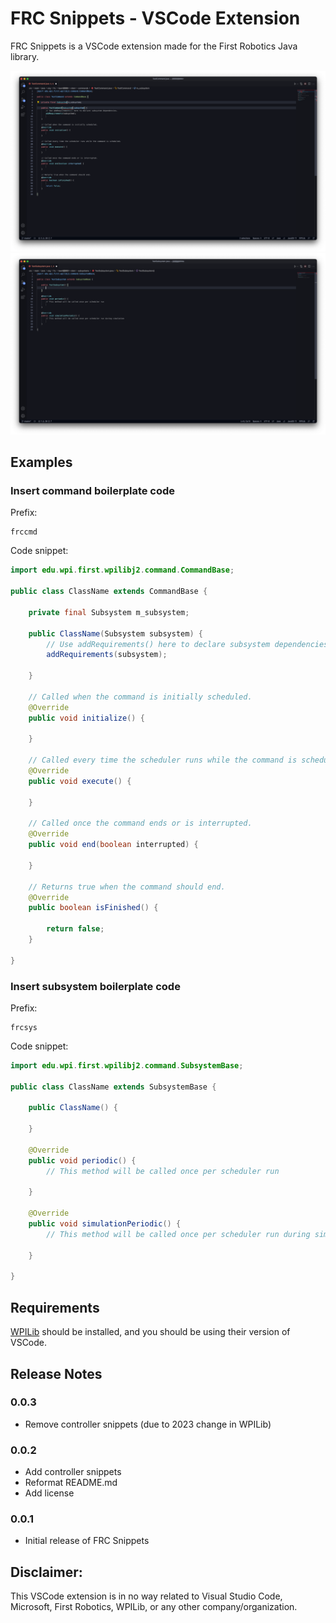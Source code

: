 # FRC Snippets - VSCode Extension

FRC Snippets is a VSCode extension made for the First Robotics Java library.

![Commands snippet demo](https://raw.githubusercontent.com/jasonli0616/frc-snippets/main/images/FRC%20Snippets%20-%20Command%20demo.png)
![Subsystem snippet demo](https://raw.githubusercontent.com/jasonli0616/frc-snippets/main/images/FRC%20Snippets%20-%20Subsystem%20demo.png)

## Examples

### Insert command boilerplate code

Prefix:

```
frccmd
```

Code snippet:

```java
import edu.wpi.first.wpilibj2.command.CommandBase;

public class ClassName extends CommandBase {

    private final Subsystem m_subsystem;

    public ClassName(Subsystem subsystem) {
        // Use addRequirements() here to declare subsystem dependencies.
        addRequirements(subsystem);
        
    }

    // Called when the command is initially scheduled.
    @Override
    public void initialize() {
        
    }

    // Called every time the scheduler runs while the command is scheduled.
    @Override
    public void execute() {
        
    }

    // Called once the command ends or is interrupted.
    @Override
    public void end(boolean interrupted) {
        
    }

    // Returns true when the command should end.
    @Override
    public boolean isFinished() {
        
        return false;
    }

}
```

### Insert subsystem boilerplate code

Prefix:

```
frcsys
```

Code snippet:

```java
import edu.wpi.first.wpilibj2.command.SubsystemBase;

public class ClassName extends SubsystemBase {

    public ClassName() {
        
    }

    @Override
    public void periodic() {
        // This method will be called once per scheduler run
        
    }

    @Override
    public void simulationPeriodic() {
        // This method will be called once per scheduler run during simulation
        
    }

}
```



## Requirements

[WPILib](https://github.com/wpilibsuite/allwpilib/releases) should be installed, and you should be using their version of VSCode.

## Release Notes

### 0.0.3

- Remove controller snippets (due to 2023 change in WPILib)

### 0.0.2

- Add controller snippets
- Reformat README.md
- Add license

### 0.0.1

- Initial release of FRC Snippets

## Disclaimer:
This VSCode extension is in no way related to Visual Studio Code, Microsoft, First Robotics, WPILib, or any other company/organization.